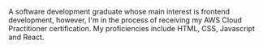 
A software development graduate whose main interest is frontend development, however, I'm in the process of receiving my AWS Cloud Practitioner certification. My proficiencies include HTML, CSS, Javascript and React.
